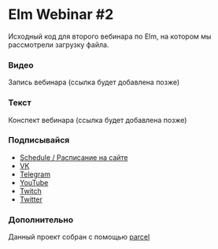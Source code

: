 # Elm Webinar #2

Исходный код для второго вебинара по Elm, на котором мы рассмотрели загрузку файла.

### Видео

Запись вебинара (ссылка будет добавлена позже)

### Текст

Конспект вебинара (ссылка будет добавлена позже)

### Подписывайся

- [Schedule / Расписание на сайте](https://maxpfrontend.ru/raspisanie/)
- [VK](http://vk.com/maxpfrontend)
- [Telegram](https://t.me/maxpfrontend)
- [YouTube](https://www.youtube.com/channel/UCqJyAVWwIqPWKEkfCSP1y4Q)
- [Twitch](https://www.twitch.tv/maxpfrontend)
- [Twitter](https://twitter.com/MaxPatsiansky)

### Дополнительно

Данный проект собран с помощью [parcel](https://en.parceljs.org/)
